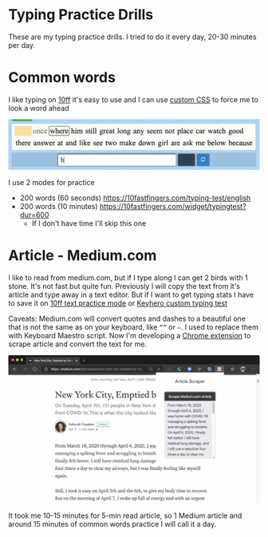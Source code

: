# Typing Practice Drills


These are my typing practice drills. I tried to do it every day, 20-30 minutes per day.

<!--more-->

# Common words

I like typing on [10ff](https://10fastfingers.com) it's easy to use and I can use [custom CSS](https://github.com/narze/userscripts/tree/master/userstyles#styles) to force me to look a word ahead

![10ff - Hide next word mode](https://github.com/narze/userscripts/raw/master/userstyles/10fastfingers-hidenextword.gif)

I use 2 modes for practice

- 200 words (60 seconds) https://10fastfingers.com/typing-test/english
- 200 words (10 minutes) https://10fastfingers.com/widget/typingtest?dur=600
  - If I don't have time I'll skip this one

# Article - Medium.com

I like to read from medium.com, but if I type along I can get 2 birds with 1 stone. It's not fast but quite fun.
Previously I will copy the text from it's article and type away in a text editor. But if I want to get typing stats I have to save it on [10ff text practice mode](https://10fastfingers.com/text-practice) or [Keyhero custom typing test](https://www.keyhero.com/custom-typing-test/)

Caveats: Medium.com will convert quotes and dashes to a beautiful one that is not the same as on your keyboard, like `“”` or `—`. I used to replace them with Keyboard Maestro script. Now I'm developing a [Chrome extension](https://github.com/narze/article-scraper-web-extension) to scrape article and convert the text for me.

![Chrome extension - Article Scraper](/images/typing-practice-drills/article-scraper.jpg)

It took me 10-15 minutes for 5-min read article, so 1 Medium article and around 15 minutes of common words practice I will call it a day.

